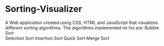 # Sorting-Visualizer

A Web application created using CSS, HTML and JavaScript that visualizes different sorting algorithms. 
The algorithms implemented int his are:
Bubble Sort <br>
Selection Sort
Insertion Sort
Quick Sort
Merge Sort
